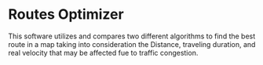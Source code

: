 # Routes Optimizer
This software utilizes and compares two different algorithms to find the best route in a map taking into consideration the Distance, traveling duration, and real velocity that may be affected fue to traffic congestion.
